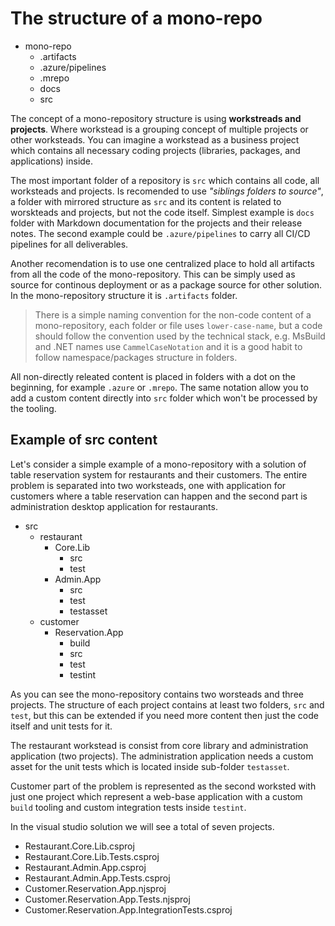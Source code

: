 # The structure of a mono-repo

- mono-repo
  - .artifacts
  - .azure/pipelines
  - .mrepo
  - docs
  - src

The concept of a mono-repository structure is using **workstreads and projects**. Where workstead is a grouping concept of multiple projects or other worksteads. You can imagine a workstead as a business project which contains all necessary coding projects (libraries, packages, and applications) inside.

The most important folder of a repository is `src` which contains all code, all worksteads and projects. Is recomended to use *"siblings folders to source"*, a folder with mirrored structure as `src` and its content is related to worskteads and projects, but not the code itself. Simplest example is `docs` folder with Markdown documentation for the projects and their release notes. The second example could be `.azure/pipelines` to carry all CI/CD pipelines for all deliverables.

Another recomendation is to use one centralized place to hold all artifacts from all the code of the mono-repository. This can be simply used as source for continous deployment or as a package source for other solution. In the mono-repository structure it is `.artifacts` folder.

> There is a simple naming convention for the non-code content of a mono-repository, each folder or file uses `lower-case-name`, but a code should follow the convention used by the technical stack, e.g. MsBuild and .NET names use `CammelCaseNotation` and it is a good habit to follow namespace/packages structure in folders.

All non-directly releated content is placed in folders with a dot on the beginning, for example `.azure` or `.mrepo`. The same notation allow you to add a custom content directly into `src` folder which won't be processed by the tooling.

## Example of src content

Let's consider a simple example of a mono-repository with a solution of table reservation system for restaurants and their customers. The entire problem is separated into two worksteads, one with application for customers where a table reservation can happen and the second part is administration desktop application for restaurants.

- src
  - restaurant
    - Core.Lib
      - src
      - test
    - Admin.App
      - src
      - test
      - testasset
  - customer
    - Reservation.App
      - build
      - src
      - test
      - testint

As you can see the mono-repository contains two worsteads and three projects. The structure of each project contains at least two folders, `src` and `test`, but this can be extended if you need more content then just the code itself and unit tests for it.

The restaurant workstead is consist from core library and administration application (two projects). The administration application needs a custom asset for the unit tests which is located inside sub-folder `testasset`.

Customer part of the problem is represented as the second worksted with just one project which represent a web-base application with a custom `build` tooling and custom integration tests inside `testint`.

In the visual studio solution we will see a total of seven projects.

- Restaurant.Core.Lib.csproj
- Restaurant.Core.Lib.Tests.csproj
- Restaurant.Admin.App.csproj
- Restaurant.Admin.App.Tests.csproj
- Customer.Reservation.App.njsproj
- Customer.Reservation.App.Tests.njsproj
- Customer.Reservation.App.IntegrationTests.csproj
